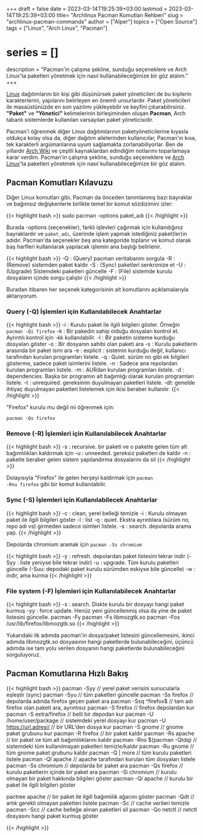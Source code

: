 +++
draft = false
date = 2023-03-14T19:25:39+03:00
lastmod = 2023-03-14T19:25:39+03:00
title= "Archlinux Pacman Komutları Rehberi"
slug = "archlinux-pacman-commands"
author = ["Alper"]
topics = ["Open Source"]
tags = ["Linux", "Arch Linux", "Pacman"]
# series = []
description = "Pacman'in çalışma şekline, sunduğu seçeneklere ve Arch Linux'ta paketleri yönetmek için nasıl kullanabileceğimize bir göz atalım."
+++

[Linux](https://tr.wikipedia.org/wiki/Linux) dağıtımlarını bir kişi gibi düşünürsek paket yöneticileri de bu kişilerin karakterlerini, yapılarını belirleyen en önemli unsurlardır. Paket yöneticileri ile masaüstünüzde en son yazılımı yükleyebilir ve keyfini çıkarabilirsiniz. **"Paket"** ve **"Yönetici"** kelimelerinin birleşiminden oluşan **Pacman**, Arch tabanlı sistemlerde kullanılan varsayılan paket yöneticisidir.

Pacman'i öğrenmek diğer Linux dağıtımlarının paketyöneticilerine kıyasla oldukça kolay olsa da, diğer dağıtım ailelerinden kullanıcılar, Pacman'ın kısa, tek karakterli argümanlarına uyum sağlamakta zorlanabiliyorlar. Ben de yıllardır [Arch Wiki](https://wiki.archlinux.org/) ve çeşitli kaynaklardan edindiğim notlarımı toparlamaya karar verdim. Pacman'in çalışma şekline, sunduğu seçeneklere ve [Arch Linux](https://archlinux.org/)'ta paketleri yönetmek için nasıl kullanabileceğimize bir göz atalım.

## Pacman Komutları Kılavuzu

Diğer Linux komutları gibi, Pacman da önceden tanımlanmış bazı bayraklar ve bağımsız değişkenlerle birlikte temel bir komut sözdizimini izler:

{{< highlight bash >}}
sudo pacman -options paket_adı
{{< /highlight >}}

Burada -options (seçenekler), farklı işlevleri çağırmak için kullandığınız bayraklardır ve <code>paket_adı</code>, üzerinde işlem yapmak istediğiniz paket(ler)in adıdır. Pacman'da seçenekler beş ana kategoride toplanır ve komut olarak baş harfleri kullanılarak yapılacak işlemin ana başlığı belirlenir.

{{< highlight bash >}}
-Q : (Query) pacman veritabanını sorgula
-R : (Remove) sistemden paket kaldır
-S : (Sync) paketleri senkronize et
-U : (Upgrade) Sistemdeki paketleri güncelle
-F : (File) sistemde kurulu dosyaların içinde sorgu çalıştır
{{< /highlight >}}

Buradan itibaren her seçenek kategorisinin alt komutlarını açıklamalarıyla aktarıyorum.

### Query (-Q) İşlemleri için Kullanılabilecek Anahtarlar

{{< highlight bash >}}
-i : Kurulu paket ile ilgili bilgileri göster. Örneğin <code>pacman -Qi firefox</code>
-k : Bir pakedin sahip olduğu dosyaları kontrol et. Ayrıntılı kontrol için -kk kullanılabilir.
-l : Bir paketin sisteme kurduğu dosyaları göster
-o : Bir dosyanın sahibi olan paketi ara
-s : Kurulu paketlerin arasında bir paket ismi ara
-e : explicit : sistemin kurduğu değil, kullanıcı tarafından kurulan programları listele.
-q : Quiet. sürüm no gibi ek bilgileri gösterme, sadece paket isimlerini listele.
-n : Sadece ana repolardan kurulan programları listele.
-m : AURdan kurulan programları listele.
-d : dependencies. Başka bir programın alt bağımlığı olarak kurulan programları listele.
-t : unrequired. gereksinim duyulmayan paketleri listele.
-dt: genelde ihtiyaç duyulmayan paketleri listelemek için ikisi beraber kullanılır.
{{< /highlight >}}

"Firefox" kurulu mu değil mi öğrenmek için:

<code>pacman -Qs firefox</code>

### Remove (-R) İşlemleri için Kullanılabilecek Anahtarlar

{{< highlight bash >}}
-s : recursive. bir paketi ve o paketle gelen tüm alt bağımlılıkları kaldırmak için
-u : unneeded. gereksiz paketleri de kaldır
-n : paketle beraber gelen sistem yapılandırma dosyalarını da sil
{{< /highlight >}}

Dolayısıyla "Firefox" ile gelen herşeyi kaldırmak için <code>pacman -Rnu firefox</code> gibi bir komut kullanılabilir.

### Sync (-S) İşlemleri için Kullanılabilecek Anahtarlar

{{< highlight bash >}}
-c : clean, yerel belleği temizle
-i : Kurulu olmayan paket ile ilgili bilgileri göster
-l : list
-q : quiet. Ekstra ayrıntılara (sürüm no, repo adı vs) girmeden sadece isimleri listele.
-s : search. depolarda arama yap.
{{< /highlight >}}

Depolarda chromium aramak için <code>pacman -Ss chromium</code>

{{< highlight bash >}}
-y : refresh. depolardan paket listesini tekrar indir (-Syy : liste yeniyse bile tekrar indir)
-u : upgrade. Tüm kurulu paketleri güncelle (-Suu: depodaki paket kurulu sürümden eskiyse bile güncelle)
-w : indir, ama kurma
{{< /highlight >}}

### File system (-F) İşlemleri için Kullanılabilecek Anahtarlar

{{< highlight bash >}}
-s : search. Diskte kurulu bir dosyayı hangi paket kurmuş
-yy : force update. Henüz yeni güncellenmiş olsa da yine de paket listesini güncelle.
pacman -Fy
pacman -Fs libmozgtk.so
pacman -Fos /usr/lib/firefox/libmozgtk.so
{{< /highlight >}}

Yukarıdaki ilk adımda pacman'in dosya/paket listesini güncellemesini, ikinci adımda libmozgtk.so dosyasının hangi paketlerde bulunabileceğini, üçüncü adımda ise tam yolu verilen dosyanın hangi paketlerde bulunabileceğini sorguluyoruz.

## Pacman Komutlarına Hızlı Bakış

{{< highlight bash >}}
pacman -Syy // yerel paket verisini sunucularla eşleştir (sync)
pacman -Syu // tüm paketleri güncelle
pacman -Ss firefox // depolarda adında firefox geçen paket ara
pacman -Ssq ^firefox$ // tam adı firefox olan paketi ara, ayrıntısız
pacman -S firefox // firefox depolardan kur
pacman -S extra/firefox // belli bir depodan kur
pacman -U /home/user/package // sistemdeki yerel dosyayı kur
pacman -U https://url.adresi/ // bir URL'den dosya kur
pacman -S gnome // gnome paket grubunu kur
pacman -R firefox // bir paket kaldır
pacman -Rs apache // bir paket ve tüm alt bağımlılıklarını kaldır
pacman -Rns $(pacman -Qtdq) // sistemdeki tüm kullanılmayan paketleri temizle/kaldır
pacman -Ru gnome // tüm gnome paket grubunu kaldır
pacman -Q | more // tüm kurulu paketleri listele
pacman -Ql apache // apache tarafından kurulan tüm dosyaları listele
pacman -Ss chromium // depolarda bir paket ara
pacman -Qs firefox // kurulu paketlerin içinde bir paket ara
pacman -Si chromium // kurulu olmayan bir paket hakkında bilgileri göster
pacman -Qi apache // kurulu bir paket ile ilgili bilgileri göster

pactree apache // bir paket ile ilgili bağımlılık ağacını göster
pacman -Qdt // artık gerekli olmayan paketleri listele
pacman -Sc  // cache verileri temizle
pacman -Scc // cache belleğe alınan paketleri sil
pacman -Qo netctl // netctl dosyasını hangi paket kurmuş göster

{{< /highlight >}}
